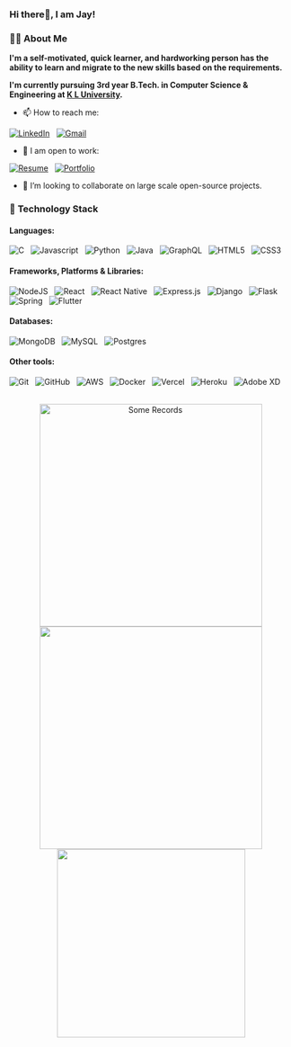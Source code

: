 ### Hi there👋, I am Jay!

### 👨‍💻 **About Me**

<b>I'm a self-motivated, quick learner, and hardworking person has the ability to learn and migrate to the new skills based on the requirements.

I'm currently pursuing 3rd year B.Tech. in Computer Science & Engineering at [K L University](https://www.kluniversity.in/).</b>

- 📫 How to reach me:

[<img alt="LinkedIn" src="https://img.shields.io/badge/linkedin-%230077B5.svg?style=for-the-badge&logo=linkedin&logoColor=white"/>](https://www.linkedin.com/in/jayakrishna-sri-chaitanya-49aa6a192/)&nbsp;&nbsp;
[<img alt="Gmail" src="https://img.shields.io/badge/Gmail-D14836?style=for-the-badge&logo=gmail&logoColor=white" />](mailto:jayakrishna.madem@gmail.com)&nbsp;&nbsp;

- 🏢 I am open to work:

[<img alt="Resume" src="https://img.shields.io/badge/Resume-%23F9C23C?style=for-the-badge&logo=resume&logoColor=white" />](https://drive.google.com/file/d/1zZ_ys2Vn0gbWrJTzv4UVIkEdPARTuvTa/view?usp=sharing)&nbsp;&nbsp;
[<img alt="Portfolio" src="https://img.shields.io/badge/Portfolio-%23263238?style=for-the-badge&logo=portfolio&logoColor=white" />](https://jay-jaay7.vercel.app/)&nbsp;&nbsp;

- 👯 I’m looking to collaborate on large scale open-source projects.
<!--
**Jaay7/Jaay7** is a ✨ _special_ ✨ repository because its `README.md` (this file) appears on your GitHub profile.

Here are some ideas to get you started:

- 🔭 I’m currently working on ...
- 🌱 I’m currently learning ...
- 👯 I’m looking to collaborate on ...
- 🤔 I’m looking for help with ...
- 💬 Ask me about ...

- 😄 Pronouns: ...
- ⚡ Fun fact: ...
-->

### 🔭 **Technology Stack**

#### **Languages**:

<img alt="C" src="https://img.shields.io/badge/c-%2300599C.svg?style=for-the-badge&logo=c&logoColor=white">&nbsp;&nbsp;
<img alt="Javascript" src="https://img.shields.io/badge/javascript-%23323330.svg?style=for-the-badge&logo=javascript&logoColor=%23F7DF1E">&nbsp;&nbsp;
<img alt="Python" src="https://img.shields.io/badge/python-%2314354C.svg?style=for-the-badge&logo=python&logoColor=white">&nbsp;&nbsp;
<img alt="Java" src="https://img.shields.io/badge/java-%23ED8B00.svg?style=for-the-badge&logo=java&logoColor=white">&nbsp;&nbsp;
<img alt="GraphQL" src="https://img.shields.io/badge/-GraphQL-E10098?style=for-the-badge&logo=graphql">&nbsp;&nbsp;
<img alt="HTML5" src="https://img.shields.io/badge/html5-%23E34F26.svg?style=for-the-badge&logo=html5&logoColor=white"/>&nbsp;&nbsp;
<img alt="CSS3" src="https://img.shields.io/badge/css3-%231572B6.svg?style=for-the-badge&logo=css3&logoColor=white"/>&nbsp;&nbsp;

#### **Frameworks, Platforms & Libraries**:

<img alt="NodeJS" src="https://img.shields.io/badge/node.js-%2343853D.svg?style=for-the-badge&logo=node-dot-js&logoColor=white"/>&nbsp;&nbsp;
<img alt="React" src="https://img.shields.io/badge/react-%2320232a.svg?style=for-the-badge&logo=react&logoColor=%2361DAFB"/>&nbsp;&nbsp;
<img alt="React Native" src="https://img.shields.io/badge/react_native-%2320232a.svg?style=for-the-badge&logo=react&logoColor=%2361DAFB"/>&nbsp;&nbsp;
<img alt="Express.js" src="https://img.shields.io/badge/express.js-%23404d59.svg?style=for-the-badge&logo=express&logoColor=%2361DAFB"/>&nbsp;&nbsp;
<img alt="Django" src="https://img.shields.io/badge/django-%23092E20.svg?style=for-the-badge&logo=django&logoColor=white"/>&nbsp;&nbsp;
<img alt="Flask" src="https://img.shields.io/badge/flask-%23000.svg?style=for-the-badge&logo=flask&logoColor=white"/>&nbsp;&nbsp;
<img alt="Spring" src="https://img.shields.io/badge/spring-%236DB33F.svg?style=for-the-badge&logo=spring&logoColor=white"/>&nbsp;&nbsp;
<img alt="Flutter" src="https://img.shields.io/badge/Flutter-%2302569B.svg?style=for-the-badge&logo=Flutter&logoColor=white" />&nbsp;&nbsp;

#### **Databases**:

<img alt="MongoDB" src ="https://img.shields.io/badge/MongoDB-%234ea94b.svg?style=for-the-badge&logo=mongodb&logoColor=white"/>&nbsp;&nbsp;
<img alt="MySQL" src="https://img.shields.io/badge/mysql-%2300f.svg?style=for-the-badge&logo=mysql&logoColor=white"/>&nbsp;&nbsp;
<img alt="Postgres" src ="https://img.shields.io/badge/postgres-%23316192.svg?style=for-the-badge&logo=postgresql&logoColor=white"/>&nbsp;&nbsp;

#### **Other tools**:

<img alt="Git" src="https://img.shields.io/badge/git-%23F05033.svg?style=for-the-badge&logo=git&logoColor=white"/>&nbsp;&nbsp;
<img alt="GitHub" src="https://img.shields.io/badge/github-%23121011.svg?style=for-the-badge&logo=github&logoColor=white"/>&nbsp;&nbsp;
<img alt="AWS" src="https://img.shields.io/badge/AWS-%23FF9900.svg?style=for-the-badge&logo=amazon-aws&logoColor=white"/>&nbsp;&nbsp;
<img alt="Docker" src="https://img.shields.io/badge/docker-%230db7ed.svg?style=for-the-badge&logo=docker&logoColor=white"/>&nbsp;&nbsp;
<img alt="Vercel" src="https://img.shields.io/badge/vercel-%23000000.svg?style=for-the-badge&logo=vercel&logoColor=white"/>&nbsp;&nbsp;
<img alt="Heroku" src="https://img.shields.io/badge/heroku-%23430098.svg?style=for-the-badge&logo=heroku&logoColor=white"/>&nbsp;&nbsp;
<img alt="Adobe XD" src="https://img.shields.io/badge/adobexd-%23FF26BE.svg?style=for-the-badge&logo=adobexd&logoColor=white"/>&nbsp;&nbsp;

<br />
<div align="center">
  <div align="center">
    <a href="https://github.com/denvercoder1/github-readme-streak-stats" title="Go to Source">
      <img
        width="396"
        src="https://github-readme-streak-stats.herokuapp.com/?user=Jaay7&theme=react&border=61dafb&hide_border=true"
        alt="Some Records"
      />
    </a>
    <a href="https://github.com/anuraghazra/github-readme-stats" title="Go to Source">
      <img
        width="396"
        src="https://github-readme-stats.vercel.app/api?username=Jaay7&show_icons=true&theme=react&border_color=61dafb&hide_border=true&include_all_commits=true&count_private=true"
      />
    </a>
  </div>
  <div align="center" title="Go to Source">
    <a href="https://github.com/anuraghazra/github-readme-stats">
      <img
        width="335"
        align="center"
        src="https://github-readme-stats.vercel.app/api/top-langs/?username=Jaay7&text_color=ffffff&icon_color=61dafb&bg_color=20232a&langs_count=8&layout=compact&border_color=61dafb&hide_border=true&hide=Jupyter Notebook,CSS,Makefile"
      />
    </a>
  </div>
